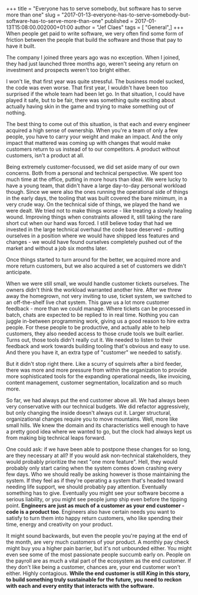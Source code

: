 +++
title = "Everyone has to serve somebody, but software has to serve more than one"
slug = "2017-01-13-everyone-has-to-serve-somebody-but-software-has-to-serve-more-than-one"
published = 2017-01-13T15:08:00.002000+01:00
author = "Jef Claes"
tags = [ "General",]
+++
When people get paid to write software, we very often find some form of
friction between the people that build the software and those that pay
to have it built.  
  
The company I joined three years ago was no exception. When I joined,
they had just launched three months ago, weren't seeing any return on
investment and prospects weren't too bright either.  
  
I won't lie, that first year was quite stressful. The business model
sucked, the code was even worse. That first year, I wouldn't have been
too surprised if the whole team had been let go. In that situation, I
could have played it safe, but to be fair, there was something quite
exciting about actually having skin in the game and trying to make
something out of nothing.  
  
The best thing to come out of this situation, is that each and every
engineer acquired a high sense of ownership. When you're a team of only
a few people, you have to carry your weight and make an impact. And the
only impact that mattered was coming up with changes that would make
customers return to us instead of to our competitors. A product without
customers, isn't a product at all.  
  
Being extremely customer-focussed, we did set aside many of our own
concerns. Both from a personal and technical perspective. We spent too
much time at the office, putting in more hours than ideal. We were lucky
to have a young team, that didn't have a large day-to-day personal
workload though. Since we were also the ones running the operational
side of things in the early days, the tooling that was built covered the
bare minimum, in a very crude way. On the technical side of things, we
played the hand we were dealt. We tried not to make things worse - like
treating a slowly healing wound. Improving things when constraints
allowed it, still taking the rare short cut when our hand was forced. I
still believe today that had we invested in the large technical overhaul
the code base deserved - putting ourselves in a position where we would
have shipped less features and changes - we would have found ourselves
completely pushed out of the market and without a job six months
later.  
  
Once things started to turn around for the better, we acquired more and
more return customers, but we also acquired a set of customers we didn't
anticipate.  
  
When we were still small, we would handle customer tickets ourselves.
The owners didn't think the workload warranted another hire. After we
threw away the homegrown, not very inviting to use, ticket system, we
switched to an off-the-shelf live chat system. This gave us a lot more
customer feedback - more than we could manage. Where tickets can be
processed in batch, chats are expected to be replied to in real time.
Nothing you can juggle in-between programming work, giving us a good
reason to hire extra people. For these people to be productive, and
actually able to help customers, they also needed access to those crude
tools we built earlier. Turns out, those tools didn't really cut it. We
needed to listen to their feedback and work towards building tooling
that's obvious and easy to use. And there you have it, an extra type of
"customer" we needed to satisfy.  
  
But it didn't stop right there. Like a scurry of squirrels after a bird
feeder, there was more and more pressure from within the organization to
provide more sophisticated tools for the expanding operational needs,
like invoicing, content management, customer segmentation, localization
and so much more.  
  
So far, we had always put the end customer above all. We had always been
very conservative with our technical budgets. We did refactor
aggressively, but only changing the inside doesn't always cut it. Larger
structural, organizational changes require you to move mountains. Well,
more like small hills. We knew the domain and its characteristics well
enough to have a pretty good idea where we wanted to go, but the clock
had always kept us from making big technical leaps forward.  
  
One could ask: if we have been able to postpone these changes for so
long, are they necessary at all? If you would ask non-technical
stakeholders, they would probably prioritize the next "one more
feature". Hell, they would probably only start caring when the system
comes down crashing every few days. Who we should really be asking
however is those maintaining the system. If they feel as if they're
operating a system that's headed toward needing life support, we should
probably pay attention. Eventually something has to give. Eventually you
might see your software become a serious liability, or you might see
people jump ship even before the tipping point. **Engineers are just as
much of a customer as your end customer - code is a product too**.
Engineers also have certain needs you want to satisfy to turn them into
happy return customers, who like spending their time, energy and
creativity on your product.  
  
It might sound backwards, but even the people you're paying at the end
of the month, are very much customers of your product. A monthly pay
check might buy you a higher pain barrier, but it's not unbounded
either. You might even see some of the most passionate people succumb
early on. People on the payroll are as much a vital part of the
ecosystem as the end customer. If they don't like being a customer,
chances are, your end customer won't either. Highly contagious. **While
the end customer is still *King* in this story, to build something truly
sustainable for the future, you need to reckon with each and every
entity that interacts with the software.**

